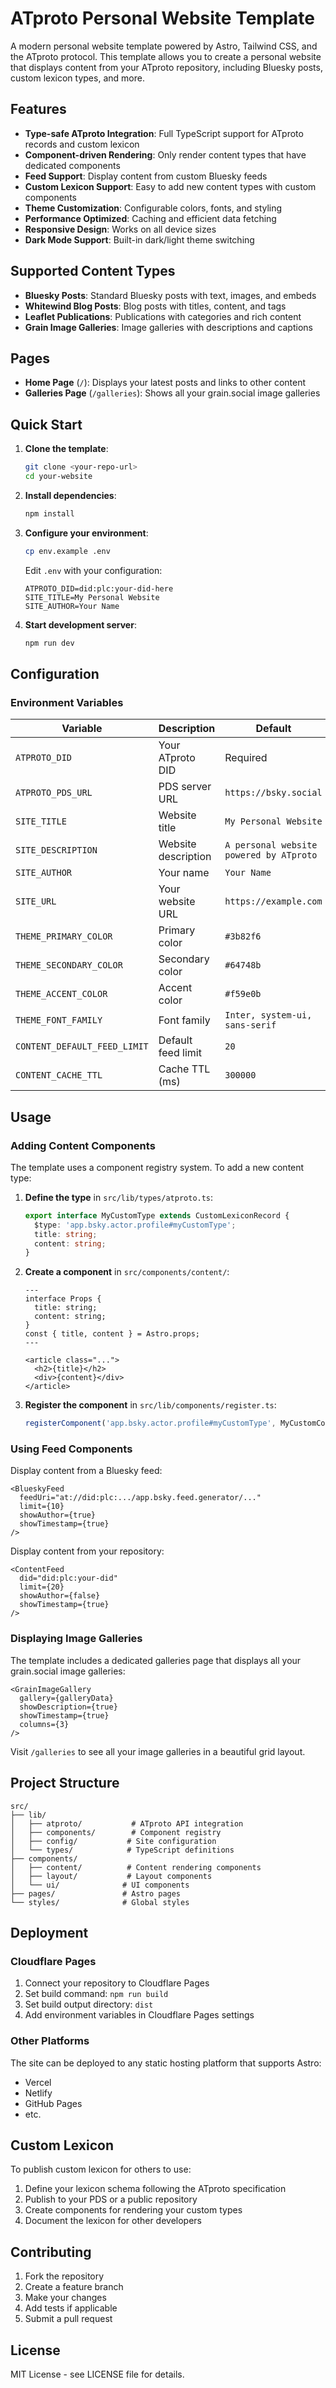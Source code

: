 # ATproto Personal Website Template

A modern personal website template powered by Astro, Tailwind CSS, and the ATproto protocol. This template allows you to create a personal website that displays content from your ATproto repository, including Bluesky posts, custom lexicon types, and more.

## Features

- **Type-safe ATproto Integration**: Full TypeScript support for ATproto records and custom lexicon
- **Component-driven Rendering**: Only render content types that have dedicated components
- **Feed Support**: Display content from custom Bluesky feeds
- **Custom Lexicon Support**: Easy to add new content types with custom components
- **Theme Customization**: Configurable colors, fonts, and styling
- **Performance Optimized**: Caching and efficient data fetching
- **Responsive Design**: Works on all device sizes
- **Dark Mode Support**: Built-in dark/light theme switching

## Supported Content Types

- **Bluesky Posts**: Standard Bluesky posts with text, images, and embeds
- **Whitewind Blog Posts**: Blog posts with titles, content, and tags
- **Leaflet Publications**: Publications with categories and rich content
- **Grain Image Galleries**: Image galleries with descriptions and captions

## Pages

- **Home Page** (`/`): Displays your latest posts and links to other content
- **Galleries Page** (`/galleries`): Shows all your grain.social image galleries

## Quick Start

1. **Clone the template**:
   ```bash
   git clone <your-repo-url>
   cd your-website
   ```

2. **Install dependencies**:
   ```bash
   npm install
   ```

3. **Configure your environment**:
   ```bash
   cp env.example .env
   ```
   
   Edit `.env` with your configuration:
   ```env
   ATPROTO_DID=did:plc:your-did-here
   SITE_TITLE=My Personal Website
   SITE_AUTHOR=Your Name
   ```

4. **Start development server**:
   ```bash
   npm run dev
   ```

## Configuration

### Environment Variables

| Variable | Description | Default |
|----------|-------------|---------|
| `ATPROTO_DID` | Your ATproto DID | Required |
| `ATPROTO_PDS_URL` | PDS server URL | `https://bsky.social` |
| `SITE_TITLE` | Website title | `My Personal Website` |
| `SITE_DESCRIPTION` | Website description | `A personal website powered by ATproto` |
| `SITE_AUTHOR` | Your name | `Your Name` |
| `SITE_URL` | Your website URL | `https://example.com` |
| `THEME_PRIMARY_COLOR` | Primary color | `#3b82f6` |
| `THEME_SECONDARY_COLOR` | Secondary color | `#64748b` |
| `THEME_ACCENT_COLOR` | Accent color | `#f59e0b` |
| `THEME_FONT_FAMILY` | Font family | `Inter, system-ui, sans-serif` |
| `CONTENT_DEFAULT_FEED_LIMIT` | Default feed limit | `20` |
| `CONTENT_CACHE_TTL` | Cache TTL (ms) | `300000` |

## Usage

### Adding Content Components

The template uses a component registry system. To add a new content type:

1. **Define the type** in `src/lib/types/atproto.ts`:
   ```typescript
   export interface MyCustomType extends CustomLexiconRecord {
     $type: 'app.bsky.actor.profile#myCustomType';
     title: string;
     content: string;
   }
   ```

2. **Create a component** in `src/components/content/`:
   ```astro
   ---
   interface Props {
     title: string;
     content: string;
   }
   const { title, content } = Astro.props;
   ---
   
   <article class="...">
     <h2>{title}</h2>
     <div>{content}</div>
   </article>
   ```

3. **Register the component** in `src/lib/components/register.ts`:
   ```typescript
   registerComponent('app.bsky.actor.profile#myCustomType', MyCustomComponent);
   ```

### Using Feed Components

Display content from a Bluesky feed:

```astro
<BlueskyFeed 
  feedUri="at://did:plc:.../app.bsky.feed.generator/..."
  limit={10}
  showAuthor={true}
  showTimestamp={true}
/>
```

Display content from your repository:

```astro
<ContentFeed 
  did="did:plc:your-did"
  limit={20}
  showAuthor={false}
  showTimestamp={true}
/>
```

### Displaying Image Galleries

The template includes a dedicated galleries page that displays all your grain.social image galleries:

```astro
<GrainImageGallery 
  gallery={galleryData}
  showDescription={true}
  showTimestamp={true}
  columns={3}
/>
```

Visit `/galleries` to see all your image galleries in a beautiful grid layout.

## Project Structure

```
src/
├── lib/
│   ├── atproto/           # ATproto API integration
│   ├── components/        # Component registry
│   ├── config/           # Site configuration
│   └── types/            # TypeScript definitions
├── components/
│   ├── content/          # Content rendering components
│   ├── layout/           # Layout components
│   └── ui/              # UI components
├── pages/               # Astro pages
└── styles/              # Global styles
```

## Deployment

### Cloudflare Pages

1. Connect your repository to Cloudflare Pages
2. Set build command: `npm run build`
3. Set build output directory: `dist`
4. Add environment variables in Cloudflare Pages settings

### Other Platforms

The site can be deployed to any static hosting platform that supports Astro:
- Vercel
- Netlify
- GitHub Pages
- etc.

## Custom Lexicon

To publish custom lexicon for others to use:

1. Define your lexicon schema following the ATproto specification
2. Publish to your PDS or a public repository
3. Create components for rendering your custom types
4. Document the lexicon for other developers

## Contributing

1. Fork the repository
2. Create a feature branch
3. Make your changes
4. Add tests if applicable
5. Submit a pull request

## License

MIT License - see LICENSE file for details.

